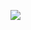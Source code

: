 ![](https://vbr.nathanchung.dev/badge?page_id=hinzdc-get&color=55acb7&style=for-the-badge&logo=Github)
